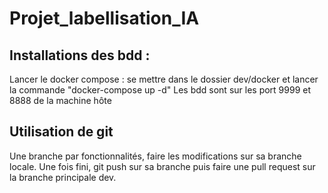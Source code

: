 # Projet_labellisation_IA


## Installations des bdd :
Lancer le docker compose : se mettre dans le dossier dev/docker et lancer la commande "docker-compose up -d"
Les bdd sont sur les port 9999 et 8888 de la machine hôte

## Utilisation de git
Une branche par fonctionnalités, faire les modifications sur sa branche locale. Une fois fini, git push sur sa branche puis faire une pull request sur la branche principale dev. 

